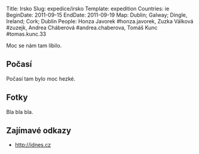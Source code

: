 Title: Irsko
Slug: expedice/irsko
Template: expedition
Countries: ie
BeginDate: 2011-09-15
EndDate: 2011-09-19
Map: Dublin; Galway; Dingle, Ireland; Cork; Dublin
People: Honza Javorek #honza.javorek, Zuzka Válková #zuzejk, Andrea Cháberová #andrea.chaberova, Tomáš Kunc #tomas.kunc.33

Moc se nám tam líbilo.

## Počasí

Počasí tam bylo moc hezké.

## Fotky

Bla bla bla.

## Zajímavé odkazy

- http://idnes.cz

